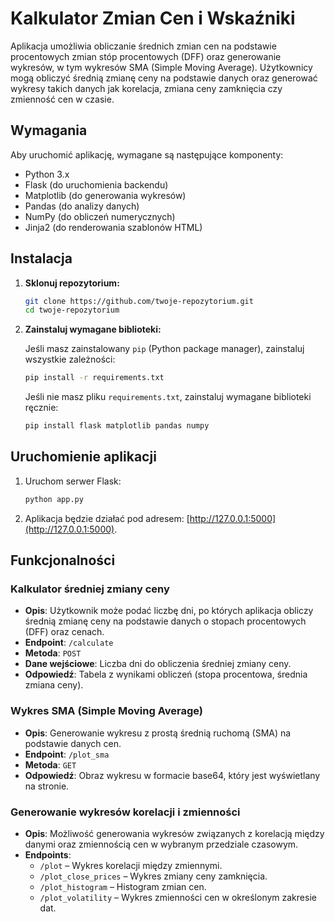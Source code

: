 # Kalkulator Zmian Cen i Wskaźniki 

Aplikacja umożliwia obliczanie średnich zmian cen na podstawie procentowych zmian stóp procentowych (DFF) oraz generowanie wykresów, w tym wykresów SMA (Simple Moving Average). Użytkownicy mogą obliczyć średnią zmianę ceny na podstawie danych oraz generować wykresy takich danych jak korelacja, zmiana ceny zamknięcia czy zmienność cen w czasie.

## Wymagania

Aby uruchomić aplikację, wymagane są następujące komponenty:

- Python 3.x
- Flask (do uruchomienia backendu)
- Matplotlib (do generowania wykresów)
- Pandas (do analizy danych)
- NumPy (do obliczeń numerycznych)
- Jinja2 (do renderowania szablonów HTML)

## Instalacja

1. **Sklonuj repozytorium:**

    ```bash
    git clone https://github.com/twoje-repozytorium.git
    cd twoje-repozytorium
    ```

2. **Zainstaluj wymagane biblioteki:**

    Jeśli masz zainstalowany `pip` (Python package manager), zainstaluj wszystkie zależności:

    ```bash
    pip install -r requirements.txt
    ```

    Jeśli nie masz pliku `requirements.txt`, zainstaluj wymagane biblioteki ręcznie:

    ```bash
    pip install flask matplotlib pandas numpy
    ```

## Uruchomienie aplikacji

1. Uruchom serwer Flask:

    ```bash
    python app.py
    ```

2. Aplikacja będzie działać pod adresem: [http://127.0.0.1:5000](http://127.0.0.1:5000).

## Funkcjonalności

### Kalkulator średniej zmiany ceny
- **Opis**: Użytkownik może podać liczbę dni, po których aplikacja obliczy średnią zmianę ceny na podstawie danych o stopach procentowych (DFF) oraz cenach.
- **Endpoint**: `/calculate`
- **Metoda**: `POST`
- **Dane wejściowe**: Liczba dni do obliczenia średniej zmiany ceny.
- **Odpowiedź**: Tabela z wynikami obliczeń (stopa procentowa, średnia zmiana ceny).

### Wykres SMA (Simple Moving Average)
- **Opis**: Generowanie wykresu z prostą średnią ruchomą (SMA) na podstawie danych cen.
- **Endpoint**: `/plot_sma`
- **Metoda**: `GET`
- **Odpowiedź**: Obraz wykresu w formacie base64, który jest wyświetlany na stronie.

### Generowanie wykresów korelacji i zmienności
- **Opis**: Możliwość generowania wykresów związanych z korelacją między danymi oraz zmiennością cen w wybranym przedziale czasowym.
- **Endpoints**:
  - `/plot` – Wykres korelacji między zmiennymi.
  - `/plot_close_prices` – Wykres zmiany ceny zamknięcia.
  - `/plot_histogram` – Histogram zmian cen.
  - `/plot_volatility` – Wykres zmienności cen w określonym zakresie dat.
